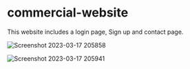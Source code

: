 # commercial-website
This website includes a login page, Sign up and contact page.


![Screenshot 2023-03-17 205858](https://user-images.githubusercontent.com/88106581/225955821-8435b9a9-b041-4253-b38d-23406b8c0347.jpg)


![Screenshot 2023-03-17 205941](https://user-images.githubusercontent.com/88106581/225955838-c747d171-3db9-4290-8bed-8b7db27efc9d.jpg)
 
